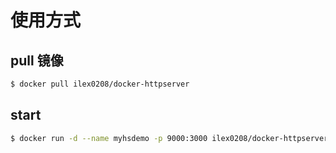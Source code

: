 # 使用方式

## pull 镜像

```bash
$ docker pull ilex0208/docker-httpserver
```

## start

```bash
$ docker run -d --name myhsdemo -p 9000:3000 ilex0208/docker-httpserver
```
